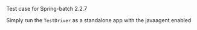 Test case for Spring-batch 2.2.7

Simply run the `TestDriver` as a standalone app with the javaagent enabled